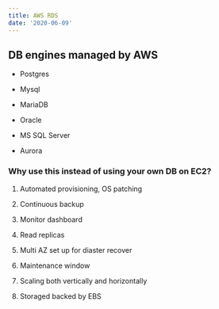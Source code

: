 ```yaml
---
title: AWS RDS
date: '2020-06-09'
---
```


## DB engines managed by AWS

- Postgres

- Mysql

- MariaDB

- Oracle

- MS SQL Server

- Aurora

### Why use this instead of using your own DB on EC2?

1. Automated provisioning, OS patching

2. Continuous backup

3. Monitor dashboard

4. Read replicas

5. Multi AZ set up for diaster recover

6. Maintenance window

7. Scaling both vertically and horizontally

8. Storaged backed by EBS
